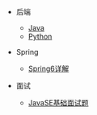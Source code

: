 - <span class="title">后端</span>
  - [Java](/java/tech-detail/JUC详解.md)
  - [Python](/python/Python.md)

- <span class="title">Spring</span>
  - [Spring6详解](/spring/spring6/spring6-1.md)

- <span class="title">面试</span>
  - [JavaSE基础面试题](/interview/JavaSE基础面试题.md)

